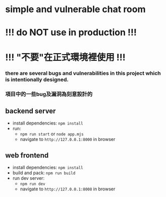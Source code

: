 # simple and vulnerable chat room
# **!!! do NOT use in production !!!**
# **!!! "不要"在正式環境裡使用 !!!**

### there are several bugs and vulnerabilities in this project which is intentionally designed.
### 項目中的一些bug及漏洞為刻意設計的


## backend server

* install dependencies: `npm install`
* run:
	* `npm run start` or `node app.mjs`
	* navigate to `http://127.0.0.1:8000` in browser

## web frontend

* install dependencies: `npm install`
* build and pack: `npm run build`
* run dev server:
	* `npm run dev`
	* navigate to `http://127.0.0.1:8008` in browser

